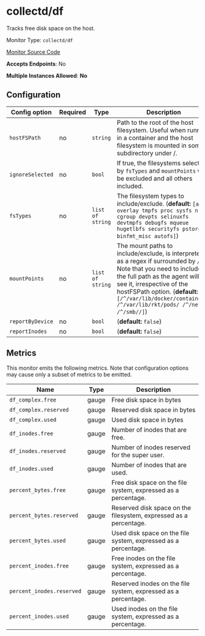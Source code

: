 <!--- GENERATED BY gomplate from scripts/docs/monitor-page.md.tmpl --->

# collectd/df

 Tracks free disk space on the host.


Monitor Type: `collectd/df`

[Monitor Source Code](https://github.com/signalfx/signalfx-agent/tree/master/internal/monitors/collectd/df)

**Accepts Endpoints**: No

**Multiple Instances Allowed**: **No**

## Configuration

| Config option | Required | Type | Description |
| --- | --- | --- | --- |
| `hostFSPath` | no | `string` | Path to the root of the host filesystem.  Useful when running in a container and the host filesystem is mounted in some subdirectory under /. |
| `ignoreSelected` | no | `bool` | If true, the filesystems selected by `fsTypes` and `mountPoints` will be excluded and all others included. |
| `fsTypes` | no | `list of string` | The filesystem types to include/exclude. (**default:** `[aufs overlay tmpfs proc sysfs nsfs cgroup devpts selinuxfs devtmpfs debugfs mqueue hugetlbfs securityfs pstore binfmt_misc autofs]`) |
| `mountPoints` | no | `list of string` | The mount paths to include/exclude, is interpreted as a regex if surrounded by `/`.  Note that you need to include the full path as the agent will see it, irrespective of the hostFSPath option. (**default:** `[/^/var/lib/docker/containers/ /^/var/lib/rkt/pods/ /^/net// /^/smb//]`) |
| `reportByDevice` | no | `bool` |  (**default:** `false`) |
| `reportInodes` | no | `bool` |  (**default:** `false`) |




## Metrics

This monitor emits the following metrics.  Note that configuration options may
cause only a subset of metrics to be emitted.

| Name | Type | Description |
| ---  | ---  | ---         |
| `df_complex.free` | gauge | Free disk space in bytes |
| `df_complex.reserved` | gauge | Reserved disk space in bytes |
| `df_complex.used` | gauge | Used disk space in bytes |
| `df_inodes.free` | gauge | Number of inodes that are free. |
| `df_inodes.reserved` | gauge | Number of inodes reserved for the super user. |
| `df_inodes.used` | gauge | Number of inodes that are used. |
| `percent_bytes.free` | gauge | Free disk space on the file system, expressed as a percentage. |
| `percent_bytes.reserved` | gauge | Reserved disk space on the filesystem, expressed as a percentage. |
| `percent_bytes.used` | gauge | Used disk space on the file system, expressed as a percentage. |
| `percent_inodes.free` | gauge | Free inodes on the file system, expressed as a percentage. |
| `percent_inodes.reserved` | gauge | Reserved inodes on the file system, expressed as a percentage. |
| `percent_inodes.used` | gauge | Used inodes on the file system, expressed as a percentage. |



